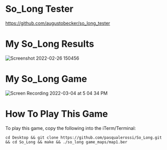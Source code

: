 # So_Long Tester
https://github.com/augustobecker/so_long_tester 

# My So_Long Results
![Screenshot 2022-02-26 150456](https://user-images.githubusercontent.com/58959408/155829161-eabdafe4-94e1-4aa1-be6c-6a54b9be8f2c.png)

# My So_Long Game

![Screen Recording 2022-03-04 at 5 04 34 PM](https://user-images.githubusercontent.com/58959408/156712665-5df19821-bedb-4ae0-933d-a7efc3f852fc.gif)

# How To Play This Game

To play this game, copy the following into the iTerm/Terminal:

```cd Desktop && git clone https://github.com/pasqualerossi/So_Long.git && cd So_Long && make && ./so_long game_maps/map1.ber```
